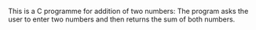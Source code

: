 This is a C programme for addition of two numbers:
The program asks the user to enter two numbers and then returns the sum of both numbers.

